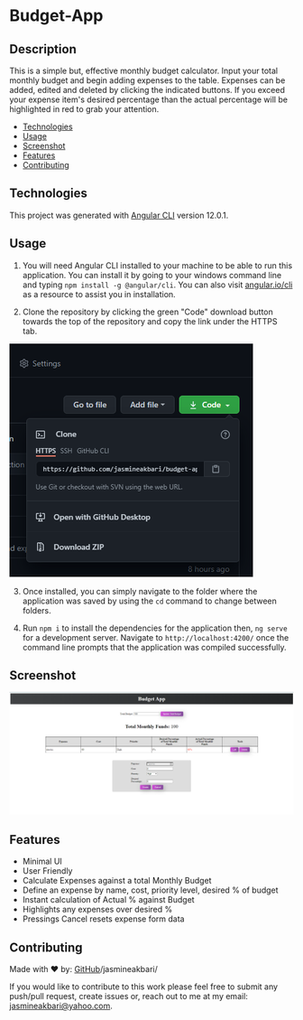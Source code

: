 # Budget-App

## Description

This is a simple but, effective monthly budget calculator. Input your total monthly budget and begin adding expenses to the table. Expenses can be added, edited and deleted by clicking the indicated buttons. If you exceed your expense item's desired percentage than the actual percentage will be highlighted in red to grab your attention.

* [Technologies](#technologies)
* [Usage](#usage)
* [Screenshot](#screenshot)
* [Features](#features)
* [Contributing](#contributing)

## Technologies

This project was generated with [Angular CLI](https://github.com/angular/angular-cli) version 12.0.1.

## Usage

1. You will need Angular CLI installed to your machine to be able to run this application. You can install it by going to your windows command line and typing `npm install -g @angular/cli`. You can also visit [angular.io/cli](https://angular.io/cli) as a resource to assist you in installation.

2. Clone the repository by clicking the green "Code" download button towards the top of the repository and copy the link under the HTTPS tab.

![Step 2](/src/assets/images/step-2.PNG)

3. Once installed, you can simply navigate to the folder where the application was saved by using the `cd` command to change between folders. 

4. Run `npm i` to install the dependencies for the application then, `ng serve` for a development server. Navigate to `http://localhost:4200/` once the command line prompts that the application was compiled successfully.

## Screenshot

![Application Screenshot](/src/assets/images/application-image.png)

## Features

* Minimal UI
* User Friendly
* Calculate Expenses against a total Monthly Budget
* Define an expense by name, cost, priority level, desired % of budget
* Instant calculation of Actual % against Budget
* Highlights any expenses over desired %
* Pressings Cancel resets expense form data

## Contributing

Made with ❤️ by: [GitHub](https://github.com/jasmineakbari)/jasmineakbari/

If you would like to contribute to this work please feel free to submit any push/pull request, create issues or, reach out to me at my email: jasmineakbari@yahoo.com.